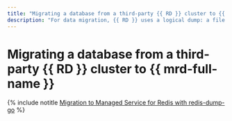 ```yaml
---
title: "Migrating a database from a third-party {{ RD }} cluster to {{ mrd-full-name }}"
description: "For data migration, {{ RD }} uses a logical dump: a file with a sequence of commands to restore the state of databases in a cluster. There are several ways to create a dump. The following example will use redis-dump-go."
---
```


# Migrating a database from a third-party {{ RD }} cluster to {{ mrd-full-name }}


{% include notitle [Migration to Managed Service for Redis with redis-dump-go](../../_tutorials/dataplatform/redis-data-migration.md) %}
